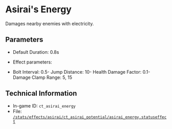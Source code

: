 # Asirai's Energy

Damages nearby enemies with electricity.

## Parameters

- Default Duration: 0.8s
- Effect parameters: 

- Bolt Interval: 0.5- Jump Distance: 10- Health Damage Factor: 0.1- Damage Clamp Range: 5, 15

## Technical Information

- In-game ID: `ct_asirai_energy`
- File: [`/stats/effects/asirai/ct_asirai_potential/asirai_energy.statuseffect`](https://github.com/Ceterai/Enternia/blob/main/stats/effects/asirai/ct_asirai_potential/asirai_energy.statuseffect)
